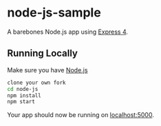 
# node-js-sample

A barebones Node.js app using [Express 4](http://expressjs.com/).

## Running Locally

Make sure you have [Node.js](http://nodejs.org/)

```sh
clone your own fork
cd node-js
npm install
npm start
```

Your app should now be running on [localhost:5000](http://localhost:5000/).
